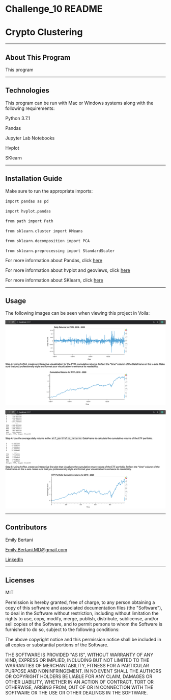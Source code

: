# Challenge_10 README

# Crypto Clustering

---

## About This Program

This program 

---

## Technologies

This program can be run with Mac or Windows systems along with the following requirements:

Python 3.7.1

Pandas

Jupyter Lab Notebooks

Hvplot

SKlearn


---


## Installation Guide

Make sure to run the appropriate imports:

`import pandas as pd`

`import hvplot.pandas`

`from path import Path`

`from sklearn.cluster import KMeans`

`from sklearn.decomposition import PCA`

`from sklearn.preprocessing import StandardScaler`






For more information about Pandas, click [here](https://pandas.pydata.org/)

For more information about hvplot and geoviews, click [here](https://hvplot.holoviz.org/)

For more information about SKlearn, click [here](https://scikit-learn.org/stable/)


---


## Usage


The following images can be seen when viewing this project in Voila:

![PYPL Daily and Culum_Returns_Voila](https://github.com/EmilyBertani/Challenge_7/blob/main/PYPL_Daily_and_cumul_returns_Voila.png)

![ETF_Returns_Voila](https://github.com/EmilyBertani/Challenge_7/blob/main/ETF_returns_voila.png)


---


## Contributors

Emily Bertani

Emily.Bertani.MD@gmail.com

[LinkedIn](https://www.linkedin.com/feed/)


---


## Licenses

MIT

Permission is hereby granted, free of charge, to any person obtaining a copy of this software and associated documentation files (the "Software"), to deal in the Software without restriction, including without limitation the rights to use, copy, modify, merge, publish, distribute, sublicense, and/or sell copies of the Software, and to permit persons to whom the Software is furnished to do so, subject to the following conditions:

The above copyright notice and this permission notice shall be included in all copies or substantial portions of the Software.

THE SOFTWARE IS PROVIDED "AS IS", WITHOUT WARRANTY OF ANY KIND, EXPRESS OR IMPLIED, INCLUDING BUT NOT LIMITED TO THE WARRANTIES OF MERCHANTABILITY, FITNESS FOR A PARTICULAR PURPOSE AND NONINFRINGEMENT. IN NO EVENT SHALL THE AUTHORS OR COPYRIGHT HOLDERS BE LIABLE FOR ANY CLAIM, DAMAGES OR OTHER LIABILITY, WHETHER IN AN ACTION OF CONTRACT, TORT OR OTHERWISE, ARISING FROM, OUT OF OR IN CONNECTION WITH THE SOFTWARE OR THE USE OR OTHER DEALINGS IN THE SOFTWARE.


